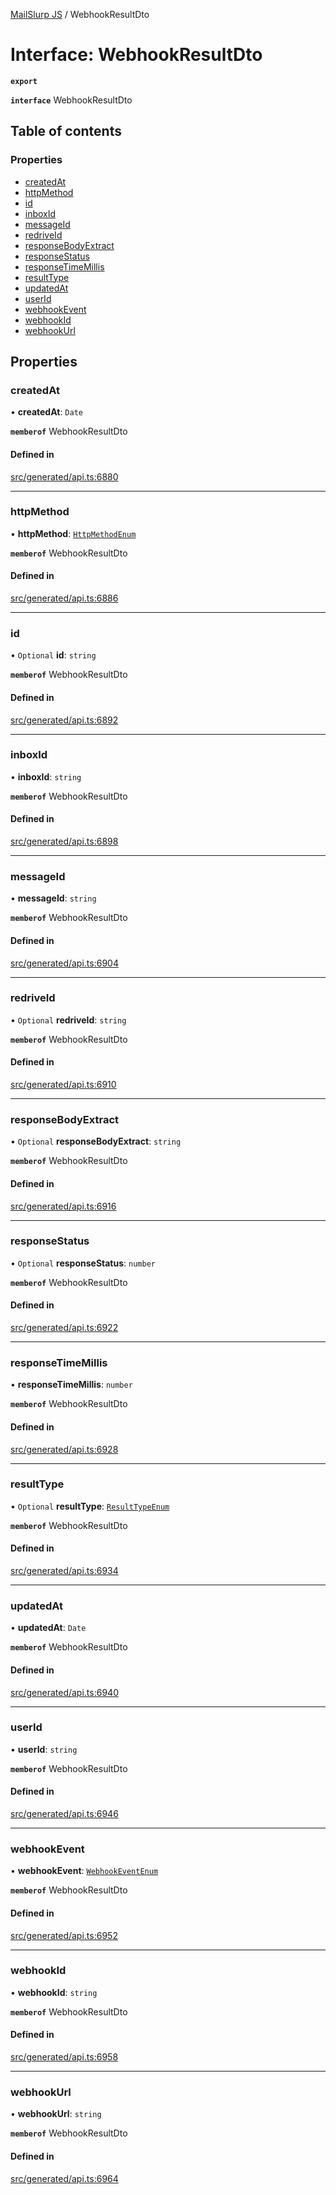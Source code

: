 [MailSlurp JS](../README.md) / WebhookResultDto

# Interface: WebhookResultDto

**`export`**

**`interface`** WebhookResultDto

## Table of contents

### Properties

- [createdAt](WebhookResultDto.md#createdat)
- [httpMethod](WebhookResultDto.md#httpmethod)
- [id](WebhookResultDto.md#id)
- [inboxId](WebhookResultDto.md#inboxid)
- [messageId](WebhookResultDto.md#messageid)
- [redriveId](WebhookResultDto.md#redriveid)
- [responseBodyExtract](WebhookResultDto.md#responsebodyextract)
- [responseStatus](WebhookResultDto.md#responsestatus)
- [responseTimeMillis](WebhookResultDto.md#responsetimemillis)
- [resultType](WebhookResultDto.md#resulttype)
- [updatedAt](WebhookResultDto.md#updatedat)
- [userId](WebhookResultDto.md#userid)
- [webhookEvent](WebhookResultDto.md#webhookevent)
- [webhookId](WebhookResultDto.md#webhookid)
- [webhookUrl](WebhookResultDto.md#webhookurl)

## Properties

### createdAt

• **createdAt**: `Date`

**`memberof`** WebhookResultDto

#### Defined in

[src/generated/api.ts:6880](https://github.com/mailslurp/mailslurp-client/blob/8c02983/src/generated/api.ts#L6880)

___

### httpMethod

• **httpMethod**: [`HttpMethodEnum`](../enums/WebhookResultDto.HttpMethodEnum.md)

**`memberof`** WebhookResultDto

#### Defined in

[src/generated/api.ts:6886](https://github.com/mailslurp/mailslurp-client/blob/8c02983/src/generated/api.ts#L6886)

___

### id

• `Optional` **id**: `string`

**`memberof`** WebhookResultDto

#### Defined in

[src/generated/api.ts:6892](https://github.com/mailslurp/mailslurp-client/blob/8c02983/src/generated/api.ts#L6892)

___

### inboxId

• **inboxId**: `string`

**`memberof`** WebhookResultDto

#### Defined in

[src/generated/api.ts:6898](https://github.com/mailslurp/mailslurp-client/blob/8c02983/src/generated/api.ts#L6898)

___

### messageId

• **messageId**: `string`

**`memberof`** WebhookResultDto

#### Defined in

[src/generated/api.ts:6904](https://github.com/mailslurp/mailslurp-client/blob/8c02983/src/generated/api.ts#L6904)

___

### redriveId

• `Optional` **redriveId**: `string`

**`memberof`** WebhookResultDto

#### Defined in

[src/generated/api.ts:6910](https://github.com/mailslurp/mailslurp-client/blob/8c02983/src/generated/api.ts#L6910)

___

### responseBodyExtract

• `Optional` **responseBodyExtract**: `string`

**`memberof`** WebhookResultDto

#### Defined in

[src/generated/api.ts:6916](https://github.com/mailslurp/mailslurp-client/blob/8c02983/src/generated/api.ts#L6916)

___

### responseStatus

• `Optional` **responseStatus**: `number`

**`memberof`** WebhookResultDto

#### Defined in

[src/generated/api.ts:6922](https://github.com/mailslurp/mailslurp-client/blob/8c02983/src/generated/api.ts#L6922)

___

### responseTimeMillis

• **responseTimeMillis**: `number`

**`memberof`** WebhookResultDto

#### Defined in

[src/generated/api.ts:6928](https://github.com/mailslurp/mailslurp-client/blob/8c02983/src/generated/api.ts#L6928)

___

### resultType

• `Optional` **resultType**: [`ResultTypeEnum`](../enums/WebhookResultDto.ResultTypeEnum.md)

**`memberof`** WebhookResultDto

#### Defined in

[src/generated/api.ts:6934](https://github.com/mailslurp/mailslurp-client/blob/8c02983/src/generated/api.ts#L6934)

___

### updatedAt

• **updatedAt**: `Date`

**`memberof`** WebhookResultDto

#### Defined in

[src/generated/api.ts:6940](https://github.com/mailslurp/mailslurp-client/blob/8c02983/src/generated/api.ts#L6940)

___

### userId

• **userId**: `string`

**`memberof`** WebhookResultDto

#### Defined in

[src/generated/api.ts:6946](https://github.com/mailslurp/mailslurp-client/blob/8c02983/src/generated/api.ts#L6946)

___

### webhookEvent

• **webhookEvent**: [`WebhookEventEnum`](../enums/WebhookResultDto.WebhookEventEnum.md)

**`memberof`** WebhookResultDto

#### Defined in

[src/generated/api.ts:6952](https://github.com/mailslurp/mailslurp-client/blob/8c02983/src/generated/api.ts#L6952)

___

### webhookId

• **webhookId**: `string`

**`memberof`** WebhookResultDto

#### Defined in

[src/generated/api.ts:6958](https://github.com/mailslurp/mailslurp-client/blob/8c02983/src/generated/api.ts#L6958)

___

### webhookUrl

• **webhookUrl**: `string`

**`memberof`** WebhookResultDto

#### Defined in

[src/generated/api.ts:6964](https://github.com/mailslurp/mailslurp-client/blob/8c02983/src/generated/api.ts#L6964)
